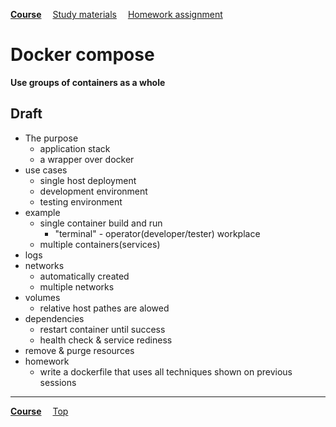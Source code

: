 **[Course](../README.md)**
&emsp;[Study materials](#study-materials)
&emsp;[Homework assignment](./homework/README.md)

# Docker compose

**Use groups of containers as a whole**

## Draft
- The purpose
  - application stack
  - a wrapper over docker
- use cases
  - single host deployment
  - development environment
  - testing environment
- example
  - single container build and run
    - "terminal" - operator(developer/tester) workplace
  - multiple containers(services)
- logs
- networks
  - automatically created
  - multiple networks
- volumes
  - relative host pathes are alowed
- dependencies
  - restart container until success
  - health check & service rediness
- remove & purge resources
- homework
  - write a dockerfile that uses all techniques shown on previous sessions

---
**[Course](../README.md)**
&emsp;[Top](./README.md)
